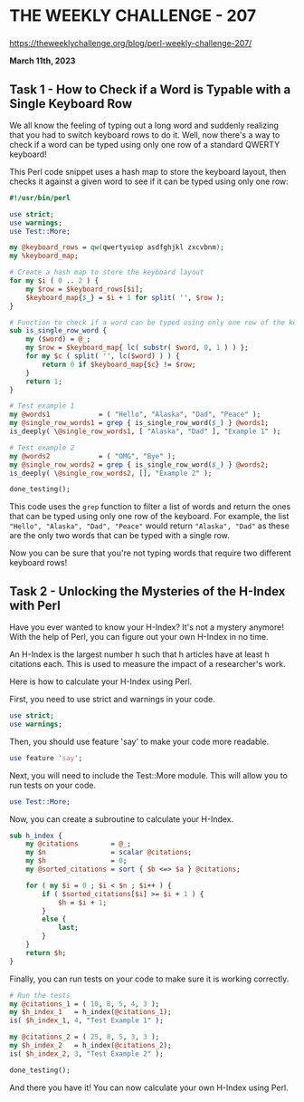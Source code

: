 # THE WEEKLY CHALLENGE - 207

### 

https://theweeklychallenge.org/blog/perl-weekly-challenge-207/

**March 11th, 2023**

## Task 1 - How to Check if a Word is Typable with a Single Keyboard Row

We all know the feeling of typing out a long word and suddenly realizing that you had to switch keyboard rows to do it. Well, now there's a way to check if a word can be typed using only one row of a standard QWERTY keyboard!

This Perl code snippet uses a hash map to store the keyboard layout, then checks it against a given word to see if it can be typed using only one row:

```perl
#!/usr/bin/perl

use strict;
use warnings;
use Test::More;

my @keyboard_rows = qw(qwertyuiop asdfghjkl zxcvbnm);
my %keyboard_map;

# Create a hash map to store the keyboard layout
for my $i ( 0 .. 2 ) {
    my $row = $keyboard_rows[$i];
    $keyboard_map{$_} = $i + 1 for split( '', $row );
}

# Function to check if a word can be typed using only one row of the keyboard
sub is_single_row_word {
    my ($word) = @_;
    my $row = $keyboard_map{ lc( substr( $word, 0, 1 ) ) };
    for my $c ( split( '', lc($word) ) ) {
        return 0 if $keyboard_map{$c} != $row;
    }
    return 1;
}

# Test example 1
my @words1            = ( "Hello", "Alaska", "Dad", "Peace" );
my @single_row_words1 = grep { is_single_row_word($_) } @words1;
is_deeply( \@single_row_words1, [ "Alaska", "Dad" ], "Example 1" );

# Test example 2
my @words2            = ( "OMG", "Bye" );
my @single_row_words2 = grep { is_single_row_word($_) } @words2;
is_deeply( \@single_row_words2, [], "Example 2" );

done_testing();
```

This code uses the `grep` function to filter a list of words and return the ones that can be typed using only one row of the keyboard. For example, the list `"Hello", "Alaska", "Dad", "Peace"` would return `"Alaska", "Dad"` as these are the only two words that can be typed with a single row.

Now you can be sure that you're not typing words that require two different keyboard rows!

## Task 2 - Unlocking the Mysteries of the H-Index with Perl

Have you ever wanted to know your H-Index? It's not a mystery anymore! With the help of Perl, you can figure out your own H-Index in no time.

An H-Index is the largest number h such that h articles have at least h citations each. This is used to measure the impact of a researcher's work.

Here is how to calculate your H-Index using Perl.

First, you need to use strict and warnings in your code.

```perl
use strict;
use warnings;
```

Then, you should use feature 'say' to make your code more readable.

```perl
use feature 'say';
```

Next, you will need to include the Test::More module. This will allow you to run tests on your code.

```perl
use Test::More;
```

Now, you can create a subroutine to calculate your H-Index.

```perl
sub h_index {
    my @citations        = @_;
    my $n                = scalar @citations;
    my $h                = 0;
    my @sorted_citations = sort { $b <=> $a } @citations;

    for ( my $i = 0 ; $i < $n ; $i++ ) {
        if ( $sorted_citations[$i] >= $i + 1 ) {
            $h = $i + 1;
        }
        else {
            last;
        }
    }
    return $h;
}
```

Finally, you can run tests on your code to make sure it is working correctly.

```perl
# Run the tests
my @citations_1 = ( 10, 8, 5, 4, 3 );
my $h_index_1   = h_index(@citations_1);
is( $h_index_1, 4, "Test Example 1" );

my @citations_2 = ( 25, 8, 5, 3, 3 );
my $h_index_2   = h_index(@citations_2);
is( $h_index_2, 3, "Test Example 2" );

done_testing();
```

And there you have it! You can now calculate your own H-Index using Perl.
